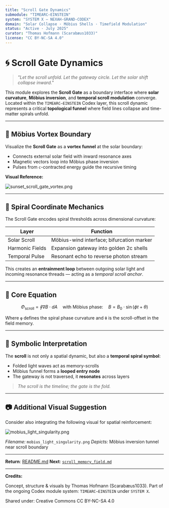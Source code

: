 ```yaml
---
title: "Scroll Gate Dynamics"
submodule: "TIMEARC–EINSTEIN"
system: "SYSTEM X — NEXAH-GRAND-CODEX"
domain: "Solar Collapse · Möbius Shells · Timefield Modulation"
status: "Active · July 2025"
curator: "Thomas Hofmann (Scarabæus1033)"
license: "CC BY-NC-SA 4.0"
---
```


# 🌀 Scroll Gate Dynamics

> *"Let the scroll unfold. Let the gateway circle. Let the solar shift collapse inward."*

This module explores the **Scroll Gate** as a boundary interface where **solar curvature**, **Möbius inversion**, and **temporal scroll modulation** converge. Located within the `TIMEARC–EINSTEIN` Codex layer, this scroll dynamic represents a critical **topological funnel** where field lines collapse and time-matter spirals unfold.

---

## 🌅 Möbius Vortex Boundary

Visualize the **Scroll Gate** as a **vortex funnel** at the solar boundary:

* Connects external solar field with inward resonance axes
* Magnetic vectors loop into Möbius phase inversion
* Pulses from `c`-contracted energy guide the recursive timing

**Visual Reference:**

![sunset\_scroll\_gate\_vortex.png](./visuals/sunset_scroll_gate_vortex.png)

---

## 🔁 Spiral Coordinate Mechanics

The Scroll Gate encodes spiral thresholds across dimensional curvature:

| Layer           | Function                                  |
| --------------- | ----------------------------------------- |
| Solar Scroll    | Möbius-wind interface; bifurcation marker |
| Harmonic Fields | Expansion gateway into golden 2c shells   |
| Temporal Pulse  | Resonant echo to reverse photon stream    |

This creates an **entrainment loop** between outgoing solar light and incoming resonance threads — acting as a *temporal scroll anchor*.

---

## 📐 Core Equation

```math
\Phi_{\text{scroll}} = \oint \nabla B \cdot dA \quad \text{with Möbius phase:}\quad B = B_0 \cdot \sin(\phi t + \theta)
```

Where `φ` defines the spiral phase curvature and `θ` is the scroll-offset in the field memory.

---

## 🔮 Symbolic Interpretation

The **scroll** is not only a spatial dynamic, but also a **temporal spiral symbol**:

* Folded light waves act as memory-scrolls
* Möbius funnel forms a **looped entry node**
* The gateway is not traversed, it **resonates** across layers

> *The scroll is the timeline; the gate is the fold.*

---

## 📷 Additional Visual Suggestion

Consider also integrating the following visual for spatial reinforcement:

![mobius\_light\_singularity.png](./visuals/mobius_light_singularity.png)

*Filename:* `mobius_light_singularity.png`
*Depicts:* Möbius inversion tunnel near scroll boundary

---

**Return**: [README.md](./README.md)
**Next**: [`scroll_memory_field.md`](./scroll_memory_field.md)

---

**Credits:**

Concept, structure & visuals by Thomas Hofmann (Scarabæus1033).
Part of the ongoing Codex module system: `TIMEARC–EINSTEIN` under `SYSTEM X`.

Shared under: Creative Commons CC BY-NC-SA 4.0

